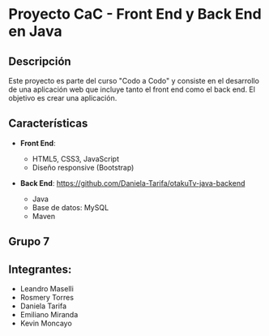 # Proyecto CaC - Front End y Back End en Java

## Descripción
Este proyecto es parte del curso "Codo a Codo" y consiste en el desarrollo de una aplicación web que incluye tanto el front end como el back end. El objetivo es crear una aplicación.

## Características
- **Front End**:
  - HTML5, CSS3, JavaScript
  - Diseño responsive (Bootstrap)

- **Back End**: https://github.com/Daniela-Tarifa/otakuTv-java-backend
  - Java
  - Base de datos: MySQL
  - Maven 

## Grupo 7
## Integrantes:
- Leandro Maselli
- Rosmery Torres
- Daniela Tarifa
- Emiliano Miranda
- Kevin Moncayo
